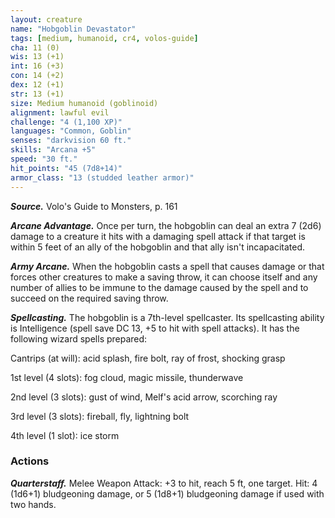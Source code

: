 ```yaml
---
layout: creature
name: "Hobgoblin Devastator"
tags: [medium, humanoid, cr4, volos-guide]
cha: 11 (0)
wis: 13 (+1)
int: 16 (+3)
con: 14 (+2)
dex: 12 (+1)
str: 13 (+1)
size: Medium humanoid (goblinoid)
alignment: lawful evil
challenge: "4 (1,100 XP)"
languages: "Common, Goblin"
senses: "darkvision 60 ft."
skills: "Arcana +5"
speed: "30 ft."
hit_points: "45 (7d8+14)"
armor_class: "13 (studded leather armor)"
---
```


***Source.*** Volo's Guide to Monsters, p. 161

***Arcane Advantage.*** Once per turn, the hobgoblin can deal an extra 7 (2d6) damage to a creature it hits with a damaging spell attack if that target is within 5 feet of an ally of the hobgoblin and that ally isn't incapacitated.

***Army Arcane.*** When the hobgoblin casts a spell that causes damage or that forces other creatures to make a saving throw, it can choose itself and any number of allies to be immune to the damage caused by the spell and to succeed on the required saving throw.

***Spellcasting.*** The hobgoblin is a 7th-level spellcaster. Its spellcasting ability is Intelligence (spell save DC 13, +5 to hit with spell attacks). It has the following wizard spells prepared:

Cantrips (at will): acid splash, fire bolt, ray of frost, shocking grasp

1st level (4 slots): fog cloud, magic missile, thunderwave

2nd level (3 slots): gust of wind, Melf's acid arrow, scorching ray

3rd level (3 slots): fireball, fly, lightning bolt

4th level (1 slot): ice storm

### Actions

***Quarterstaff.*** Melee Weapon Attack: +3 to hit, reach 5 ft, one target. Hit: 4 (1d6+1) bludgeoning damage, or 5 (1d8+1) bludgeoning damage if used with two hands.